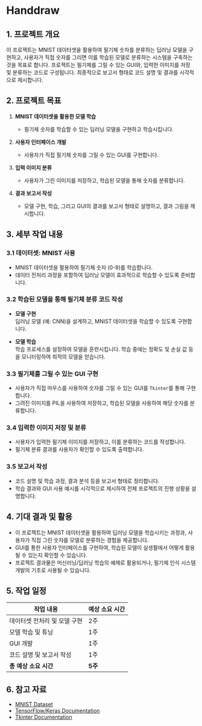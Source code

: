 # Handdraw

## 1. 프로젝트 개요
이 프로젝트는 MNIST 데이터셋을 활용하여 필기체 숫자를 분류하는 딥러닝 모델을 구현하고, 사용자가 직접 숫자를 그리면 이를 학습된 모델로 분류하는 시스템을 구축하는 것을 목표로 합니다. 프로젝트는 필기체를 그릴 수 있는 GUI와, 입력한 이미지를 저장 및 분류하는 코드로 구성됩니다. 최종적으로 보고서 형태로 코드 설명 및 결과를 시각적으로 제시합니다.

## 2. 프로젝트 목표
1. **MNIST 데이터셋을 활용한 모델 학습**  
   - 필기체 숫자를 학습할 수 있는 딥러닝 모델을 구현하고 학습시킵니다.
   
2. **사용자 인터페이스 개발**  
   - 사용자가 직접 필기체 숫자를 그릴 수 있는 GUI를 구현합니다.
   
3. **입력 이미지 분류**  
   - 사용자가 그린 이미지를 저장하고, 학습된 모델을 통해 숫자를 분류합니다.

4. **결과 보고서 작성**  
   - 모델 구현, 학습, 그리고 GUI의 결과를 보고서 형태로 설명하고, 결과 그림을 제시합니다.

## 3. 세부 작업 내용

### 3.1 데이터셋: MNIST 사용
- MNIST 데이터셋을 활용하여 필기체 숫자 (0-9)를 학습합니다.
- 데이터 전처리 과정을 포함하여 딥러닝 모델이 효과적으로 학습할 수 있도록 준비합니다.

### 3.2 학습된 모델을 통해 필기체 분류 코드 작성
- **모델 구현**  
  딥러닝 모델 (예: CNN)을 설계하고, MNIST 데이터셋을 학습할 수 있도록 구현합니다.
  
- **모델 학습**  
  학습 프로세스를 설정하여 모델을 훈련시킵니다. 학습 중에는 정확도 및 손실 값 등을 모니터링하여 최적의 모델을 얻습니다.

### 3.3 필기체를 그릴 수 있는 GUI 구현
- 사용자가 직접 마우스를 사용하여 숫자를 그릴 수 있는 GUI를 `Tkinter`를 통해 구현합니다.
- 그려진 이미지를 PIL을 사용하여 저장하고, 학습된 모델을 사용하여 해당 숫자를 분류합니다.

### 3.4 입력한 이미지 저장 및 분류
- 사용자가 입력한 필기체 이미지를 저장하고, 이를 분류하는 코드를 작성합니다.
- 필기체 분류 결과를 사용자가 확인할 수 있도록 출력합니다.

### 3.5 보고서 작성
- 코드 설명 및 학습 과정, 결과 분석 등을 보고서 형태로 정리합니다.
- 학습 결과와 GUI 사용 예시를 시각적으로 제시하여 전체 프로젝트의 진행 상황을 설명합니다.

## 4. 기대 결과 및 활용
- 이 프로젝트는 MNIST 데이터셋을 활용하여 딥러닝 모델을 학습시키는 과정과, 사용자가 직접 그린 숫자를 모델로 분류하는 경험을 제공합니다.
- GUI를 통한 사용자 인터페이스를 구현하여, 학습된 모델이 실생활에서 어떻게 활용될 수 있는지 확인할 수 있습니다.
- 프로젝트 결과물은 머신러닝/딥러닝 학습의 예제로 활용되거나, 필기체 인식 시스템 개발의 기초로 사용될 수 있습니다.

## 5. 작업 일정
| 작업 내용 | 예상 소요 시간 |
|-----------|----------------|
| 데이터셋 전처리 및 모델 구현 | 2주 |
| 모델 학습 및 튜닝 | 1주 |
| GUI 개발 | 1주 |
| 코드 설명 및 보고서 작성 | 1주 |
| **총 예상 소요 시간** | **5주** |

## 6. 참고 자료
- [MNIST Dataset](http://yann.lecun.com/exdb/mnist/)
- [TensorFlow/Keras Documentation](https://www.tensorflow.org/learn)
- [Tkinter Documentation](https://docs.python.org/3/library/tkinter.html)
